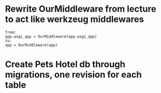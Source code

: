 # Rewrite OurMiddleware from lecture to act like werkzeug middlewares

    from:
    app.wsgi_app = OurMiddleware(app.wsgi_app)
    to:
    app = OurMiddleware(app)


# Create Pets Hotel db through migrations, one revision for each table
